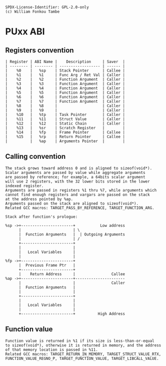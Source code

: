	SPDX-License-Identifier: GPL-2.0-only
	(c) William Fonkou Tambe

# PUxx ABI

## Registers convention

	| Register | ABI Name |    Description     | Saver  |
	| -------- | -------- | ------------------ | ------ |
	|    %0    |   %sp    | Stack Pointer      | Callee |
	|    %1    |   %1     | Func Arg / Ret Val | Caller |
	|    %2    |   %2     | Function Argument  | Caller |
	|    %3    |   %3     | Function Argument  | Caller |
	|    %4    |   %4     | Function Argument  | Caller |
	|    %5    |   %5     | Function Argument  | Caller |
	|    %6    |   %6     | Function Argument  | Caller |
	|    %7    |   %7     | Function Argument  | Caller |
	|    %8    |   %8     |                    | Caller |
	|    %9    |   %9     |                    | Caller |
	|    %10   |   %tp    | Task Pointer       | Caller |
	|    %11   |   %11    | Struct Value       | Caller |
	|    %12   |   %12    | Static Chain       | Caller |
	|    %13   |   %sr    | Scratch Register   |        |
	|    %14   |   %fp    | Frame Pointer      | Callee |
	|    %15   |   %rp    | Return Pointer     | Callee |
	|          |   %ap    | Arguments Pointer  |        |


## Calling convention

	The stack grows toward address 0 and is aligned to sizeof(void*).
	Scalar arguments are passed by value while aggregate arguments
	are passed by reference; for example, a 64bits scalar argument
	will use 2 registers, with the 32 lower bits stored in the lower
	indexed register.
	Arguments are passed in registers %1 thru %7, while arguments which
	cannot find enough registers and vargars are passed on the stack
	at the address pointed by %ap.
	Arguments passed on the stack are aligned to sizeof(void*).
	Related GCC macros: TARGET_PASS_BY_REFERENCE, TARGET_FUNCTION_ARG.

	Stack after function's prologue:

	%sp ->+-----------------------+           Low address
	      |                       | \
	      |  Function Arguments   |  | Outgoing Arguments
	      |                       | /
	      +-----------------------+
	      |                       |
	      |   Local Variables     |
	      |                       |
	%fp ->+-----------------------+
	      |  Previous Frame Ptr   |
	      +-----------------------+
	      |    Return Address     |                Callee
	%ap ->+-----------------------+----------------------
	      |                       |                Caller
	      |  Function Arguments   |
	      |                       |
	      +-----------------------+
	      |                       |
	      |   Local Variables     |
	      |                       |
	      +-----------------------+          High Address


## Function value

	Function value is returned in %1 if its size is less-than-or-equal
	to sizeof(void*), otherwise it is returned in memory, and the address
	of that memory location is passed in %11.
	Related GCC macros: TARGET_RETURN_IN_MEMORY, TARGET_STRUCT_VALUE_RTX,
	FUNCTION_VALUE_REGNO_P, TARGET_FUNCTION_VALUE, TARGET_LIBCALL_VALUE.
